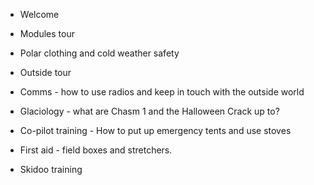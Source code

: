 


* Welcome
* Modules tour
* Polar clothing and cold weather safety
* Outside tour 
* Comms - how to use radios and keep in touch with the outside world 
* Glaciology - what are Chasm 1 and the Halloween Crack up to?

* Co-pilot training - How to put up emergency tents and use stoves
* First aid - field boxes and stretchers.
* Skidoo training 